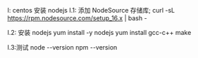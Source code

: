 I: centos 安装 nodejs
I.1: 添加 NodeSource 存储库;
curl -sL https://rpm.nodesource.com/setup_16.x | bash -

I.2: 安装 nodejs
yum install -y nodejs
yum install gcc-c++ make

I.3:测试
node --version
npm --version
